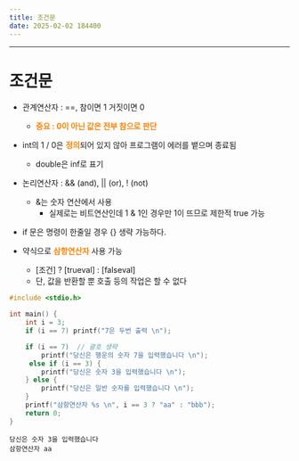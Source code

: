 ```yaml
---
title: 조건문
date: 2025-02-02 184400
---
```


---
# 조건문

* 관계연산자 : ==, 참이면 1 거짓이면 0
  * <font color = 'ff8000'><b>중요 : 0이 아닌 값은 전부 참으로 판단</b></font>
* int의 1 / 0은 <font color = 'ff8000'><b>정의</b></font>되어 있지 않아 프로그램이 에러를 뱉으며 종료됨
  * double은 inf로 표기
* 논리연산자 : && (and), \|\| (or), ! (not)
  * &는 숫자 연산에서 사용
    * 실제로는 비트연산인데 1 & 1인 경우만 1이 뜨므로 제한적 true 가능

* if 문은 명령이 한줄일 경우 {} 생략 가능하다.

* 약식으로 <font color = 'ff8000'><b>삼항연산자</b></font> 사용 가능
  * [조건] ? [trueval] : [falseval]
  * 단, 값을 반환할 뿐 호출 등의 작업은 할 수 없다

```c
#include <stdio.h>

int main() {
    int i = 3;
    if (i == 7) printf("7은 두번 출력 \n");

    if (i == 7)  // 괄호 생략
        printf("당신은 행운의 숫자 7을 입력했습니다 \n");
     else if (i == 3) {
        printf("당신은 숫자 3을 입력했습니다 \n");
    } else {
        printf("당신은 일반 숫자를 입력했습니다 \n");
    }
    printf("삼항연산자 %s \n", i == 3 ? "aa" : "bbb");
    return 0;
}
```
```text
당신은 숫자 3을 입력했습니다 
삼항연산자 aa
```
